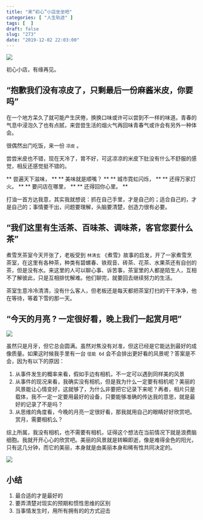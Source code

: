 ```yaml
---
title: "来“初心”小店坐坐吧"
categories: [ "人生轨迹" ]
tags: [  ]
draft: false
slug: "273"
date: "2019-12-02 22:03:00"
---
```


![](https://imagehost-cdn.frytea.com/images/2019/12/02/20191202_120905.md.jpg#shadow)

初心小店，有缘再见。

## “抱歉我们没有凉皮了，只剩最后一份麻酱米皮，你要吗”

在一个地方呆久了就可能产生厌倦，换换口味或许可以尝到不一样的味道。青春的气息中浸泡久了也有点腻，来尝尝生活的烟火气再回味青春气或许会有另外一种体会。

很偶然出门吃饭，来一份 `凉皮` 。 


尝尝米皮也不错，现在天冷了，胃不好，可这凉凉的米皮下肚没有什么不舒服的感觉，相反还感觉挺不错的。

** 尝遍天下滋味， **
** 美味就是顺嘴？ **
** 城市霓虹闪烁， **
** 还得万家灯火。 **
** 要问店在哪里， **
** 还得回你心里。 **

打油一首方达我意，其实我就想说：抓在自己手里，才是自己的；适合自己的，才是自己的；事情要干出，问题要理解，头脑要清楚，创造力很有必要。

## “我们这里有生活茶、百味茶、调味茶，客官您要什么茶”

煮雪烹茶室今天开张了，老板受到 `林清玄` 《煮雪》故事的启发，开了一家煮雪烹茶室，在这里有各种茶，种类有碧螺春、铁观音、砖茶、花茶、水果茶还有自创的茶，但是没有水。来这里的人可以聊心事、诉苦事，茶室里的人都是陌生人，互相不了解彼此，只是互相排忧解难。他们聊完，就要回去继续努力的生活。

茶室生意冷冷清清，没有什么客人，但老板还是每天都把茶室打扫的干干净净，他在等待，等着下雪的那一天。

## “今天的月亮 ? 一定很好看，晚上我们一起赏月吧”

![](https://imagehost-cdn.frytea.com/images/2019/12/02/20191202_173117.md.jpg#shadow)

虽然只是月牙，但它总会圆满。虽然对焦没有对准，但这已经是它能达到最好的成像质量。如果这时候我手里有一台 `佳能 6d` 会不会排出更好看的风景呢？答案是不会，因为有以下的原因：

1. 从事件发生的概率来看，假如手边有相机，不一定可以遇到同样美的风景
2. 从事件的现况来看，我确实没有相机，但是我为什么一定要有相机呢？美丽的风景能让心情变好，这就够了，为什么非要把它记录下来呢？再者，相片只是载体，我不一定一定要用最好的设备，只要能够准确的传达我的意思，就是最好的记录了不是吗？
3. 从思维的角度看，今晚的月亮一定很好看，那我就用自己的眼睛好好欣赏吧。赏月，需要相机么？

综上所属，我没有相机，也不需要有相机，证得这个想法在当前情况下就是浪费脑细胞。我就开开心心的欣赏吧。美丽的风景就是转瞬即逝，像是难得金色的阳光，只有这几分钟，而它的美丽，本身就是由美丽本身和稀有性共同决定的。

![](https://imagehost-cdn.frytea.com/images/2019/12/02/20191202_165613.md.jpg#shadow)

## 小结

1. 最合适的才是最好的
2. 要弄清楚对现实的预期和惯性思维的区别
3. 当事情发生时，用所有拥有的的方式迎击

